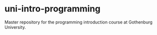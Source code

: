 uni-intro-programming
=====================

Master repository for the programming introduction course at Gothenburg University.
